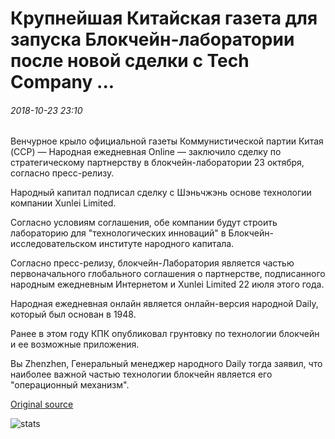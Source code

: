 # Крупнейшая Китайская газета для запуска Блокчейн-лаборатории после новой сделки с Tech Company ...

###### 2018-10-23 23:10

Венчурное крыло официальной газеты Коммунистической партии Китая (CCP) — Народная ежедневная Online — заключило сделку по стратегическому партнерству в блокчейн-лаборатории 23 октября, согласно пресс-релизу.

Народный капитал подписал сделку с Шэньчжэнь основе технологии компании Xunlei Limited.

Согласно условиям соглашения, обе компании будут строить лабораторию для "технологических инноваций" в Блокчейн-исследовательском институте народного капитала.

Согласно пресс-релизу, блокчейн-Лаборатория является частью первоначального глобального соглашения о партнерстве, подписанного народным ежедневным Интернетом и Xunlei Limited 22 июля этого года.

Народная ежедневная онлайн является онлайн-версия народной Daily, который был основан в 1948.

Ранее в этом году КПК опубликовал грунтовку по технологии блокчейн и ее возможные приложения.

Вы Zhenzhen, Генеральный менеджер народного Daily тогда заявил, что наиболее важной частью технологии блокчейн является его "операционный механизм".

[Original source](https://cointelegraph.com/news/largest-chinese-newspaper-to-launch-blockchain-lab-after-new-deal-with-tech-company)

![stats](https://c.statcounter.com/11760860/0/a89fa40b/1/ "stats")